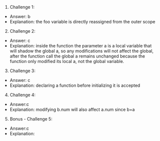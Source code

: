 1. Challenge 1:

- Answer: b
- Explanation: the foo variable is directly reassigned from the outer scope

2. Challenge 2:

- Answer: c
- Explanation: inside the function the parameter a is a local variable that will shadow the global a, so any modifications will not affect the global, after the function call the global a remains unchanged because the function only modified its local a, not the global variable.

3. Challenge 3:

- Answer: c
- Explanation: declaring a function before initializing it is accepted

4. Challenge 4:

- Answer:c
- Explanation: modifying b.num will also affect a.num since b=a

5. Bonus - Challenge 5:

- Answer:c
- Explanation:
